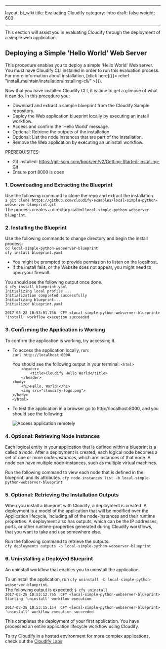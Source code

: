 
---
layout: bt_wiki
title: Evaluating Cloudify
category: Intro
draft: false
weight: 600

---
This section will assist you in evaluating Cloudify through the deployment of a simple web application.

## Deploying a Simple 'Hello World' Web Server

This procedure enables you to deploy a simple ‘Hello World’ Web server. You must have Cloudify CLI installed in order to run this evaluation process. For more information about installation, [click here]({{< relref "install_maintain/installation/installing-cli/" >}}).

Now that you have installed Cloudify CLI, it is time to get a glimpse of what it can do. In this procedure you:

* Download and extract a sample blueprint from the Cloudify Sample repository.
* Deploy the Web application blueprint locally by executing an install workflow.
* Access and confirm the ‘Hello World’ message.
* Optional: Retrieve the outputs of the installation.
* Optional: List the node instances that are part of the installation.
* Remove the Web application by executing an uninstall workflow.

PREREQUISITES:

* Git installed: https://git-scm.com/book/en/v2/Getting-Started-Installing-Git
* Ensure port 8000 is open

### 1. Downloading and Extracting the Blueprint

Use the following command to clone the repo and extract the installation.<br>
   ```$ git clone https://github.com/cloudify-examples/local-simple-python-webserver-blueprint.git```<br>
The process creates a directory called ```local-simple-python-webserver-blueprint```.

### 2. Installing the Blueprint

Use the following commands to change directory and begin the install process:<br> 
```cd local-simple-python-webserver-blueprint```<br>
```cfy install blueprint.yaml```

*  You might be prompted to provide permission to listen on the localhost.
*  If the install fails, or the Website does not appear, you might need to open your firewall.

You should see the following output once done.   
   ```$ cfy install blueprint.yaml```<br>
   ```Initializing local profile ...```<br>
   ```Initialization completed successfully```<br>
   ```Initializing blueprint...```<br>
   ```Initialized blueprint.yaml```<br>

   ```2017-03-28 10:53:01.736  CFY <local-simple-python-webserver-blueprint> 'install' workflow execution succeeded```

### 3. Confirming the Application is Working

To confirm the application is working, try accessing it.   
      
   * To access the application locally, run:     
     ```curl http://localhost:8000```     
     
     You should see the following output in your terminal:
     ```<html>```    <br>
     ```    <header>```    <br>
     ```        <title>Cloudify Hello World</title>```<br>
     ```    </header>```<br>
     ```<body>```    <br>
     ```    <h1>Hello, World!</h1>```<br>
     ```    <img src="cloudify-logo.png">```<br>
     ```</body>```<br>
     ```</html>```

   * To test the application in a browser go to http://localhost:8000, and you should see the following:     
     
     ![Access application remotely]( /images/intro/evaluation-simple-6.png )

### 4. Optional: Retrieving Node Instances

Each logical entity in your application that is defined within a blueprint is a called a _node_. After a deployment is created, each logical node becomes a set of one or more _node-instances_, which are instances of that node. A node can have multiple node-instances, such as multiple virtual machines.

Run the following command to view each node that is defined in the blueprint, and its attributes.
```cfy node-instances list -b local-simple-python-webserver-blueprint```

### 5. Optional: Retrieving the Installation Outputs

When you install a blueprint with Cloudify, a deployment is created. A deployment is a model of the application that will be modified over the Application lifecycle, including all of the node-instances and their runtime properties. A deployment also has outputs, which can be the IP addresses, ports, or other runtime-properties generated during Cloudify workflows, that you want to take and use somewhere else.

Run the following command to retrieve the outputs:<br>
```cfy deployments outputs -b local-simple-python-webserver-blueprint```

### 6. Uninstalling a Deployed Blueprint

An uninstall workflow that enables you to uninstall the application.

To uninstall the application, run ```cfy uninstall -b local-simple-python-webserver-blueprint```.<br> 
The following output is expected:
   ```$ cfy uninstall```<br>
   ```2017-03-28 10:53:12.765  CFY <local-simple-python-webserver-blueprint> Starting 'uninstall' workflow execution```<br>

   ```2017-03-28 10:53:15.154  CFY <local-simple-python-webserver-blueprint> 'uninstall' workflow execution succeeded```

This completes the deployment of your first application. You have processed an entire application lifecycle workflow using Cloudify.

To try Cloudify in a hosted environment for more complex applications, check out the [Cloudify Labs](https://cloudify.co/HostedCloudify)

